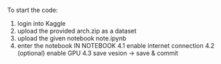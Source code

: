 To start the code:
1. login into Kaggle
2. upload the provided arch.zip as a dataset
3. upload the given notebook note.ipynb
4. enter the notebook
   IN NOTEBOOK
   4.1 enable internet connection
   4.2 (optional) enable GPU
   4.3 save vesion -> save & commit
